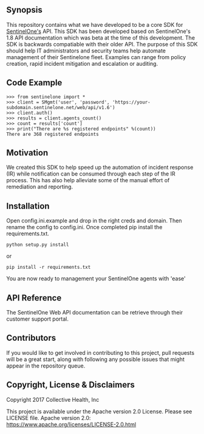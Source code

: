 ## Synopsis

This repository contains what we have developed to be a core SDK for
[SentinelOne's](https://sentinelone.com/) API. This SDK has been developed
based on SentinelOne's 1.8 API documentation which was beta at the time of this
development. The SDK is backwards compatiable with their older API. The purpose
of this SDK should help IT administrators and security teams help automate
management of their Sentinelone fleet. Examples can range from policy creation,
rapid incident mitigation and escalation or auditing.

## Code Example

```
>>> from sentinelone import *
>>> client = SMgmt('user', 'password', 'https://your-subdomain.sentinelone.net/web/api/v1.6')
>>> client.auth()
>>> results = client.agents_count()
>>> count = results['count']
>>> print("There are %s registered endpoints" %(count))
There are 368 registered endpoints
```

## Motivation

We created this SDK to help speed up the automation of incident response (IR)
while notification can be consumed through each step of the IR process. This
has also help alleviate some of the manual effort of remediation and reporting.

## Installation

Open config.ini.example and drop in the right creds and domain. Then rename the
config to config.ini. Once completed pip install the requirements.txt.
```
python setup.py install
```
or
```
pip install -r requirements.txt
```
You are now ready to management your SentinelOne agents with 'ease'


## API Reference

The SentinelOne Web API documentation can be retrieve through their customer
support portal.

## Contributors

If you would like to get involved in contributing to this project, pull
requests will be a great start, along with following any possible issues that
might appear in the repository queue.

## Copyright, License & Disclaimers

Copyright 2017 Collective Health, Inc

This project is available under the Apache version 2.0 License. Please see LICENSE
file.
Apache version 2.0: https://www.apache.org/licenses/LICENSE-2.0.html
